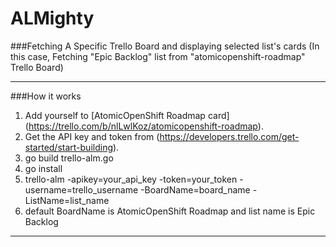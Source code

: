 # ALMighty

###Fetching A Specific Trello Board and displaying selected list's cards
(In this case, Fetching "Epic Backlog" list from "atomicopenshift-roadmap" Trello Board)

----
###How it works
1. Add yourself to [AtomicOpenShift Roadmap card] (https://trello.com/b/nlLwlKoz/atomicopenshift-roadmap).
2. Get the API key and token from (https://developers.trello.com/get-started/start-building).
3. go build trello-alm.go
4. go install
5. trello-alm -apikey=your_api_key -token=your_token -username=trello_username -BoardName=board_name  -ListName=list_name
6. default BoardName is AtomicOpenShift Roadmap and list name is Epic Backlog

----
